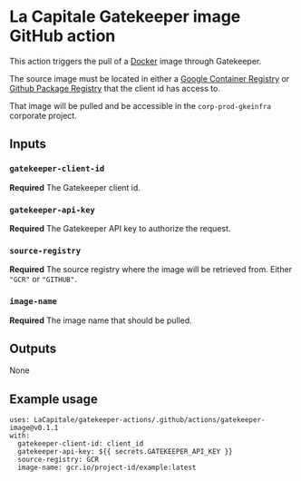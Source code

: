 # La Capitale Gatekeeper image GitHub action

This action triggers the pull of a [Docker](https://www.docker.com/) image through Gatekeeper.

The source image must be located in either a [Google Container Registry](https://cloud.google.com/container-registry/) or [Github Package Registry](https://github.com/features/packages) that the client id has access to.

That image will be pulled and be accessible in the `corp-prod-gkeinfra` corporate project.

## Inputs

### `gatekeeper-client-id`

**Required** The Gatekeeper client id.

### `gatekeeper-api-key`

**Required** The Gatekeeper API key to authorize the request.

### `source-registry`

**Required** The source registry where the image will be retrieved from. Either `"GCR"` or `"GITHUB"`.

### `image-name`

**Required** The image name that should be pulled.

## Outputs

None

## Example usage

    uses: LaCapitale/gatekeeper-actions/.github/actions/gatekeeper-image@v0.1.1
    with:
      gatekeeper-client-id: client_id
      gatekeeper-api-key: ${{ secrets.GATEKEEPER_API_KEY }}
      source-registry: GCR
      image-name: gcr.io/project-id/example:latest
